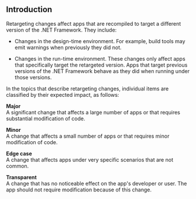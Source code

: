 ## Introduction

Retargeting changes affect apps that are recompiled to target a different version of the .NET Framework. They include:

* Changes in the design-time environment. For example, build tools may emit warnings when previously they did not.

* Changes in the run-time environment. These changes only affect apps that specifically target the retargeted version. Apps that target previous versions of the .NET Framework behave as they did when running under those versions.

In the topics that describe retargeting changes, individual items are classified by their expected impact, as follows:

**Major**\
A significant change that affects a large number of apps or that requires substantial modification of code.

**Minor**\
A change that affects a small number of apps or that requires minor modification of code.

**Edge case**\
A change that affects apps under very specific scenarios that are not common.

**Transparent**\
A change that has no noticeable effect on the app's developer or user. The app should not require modification because of this change.
